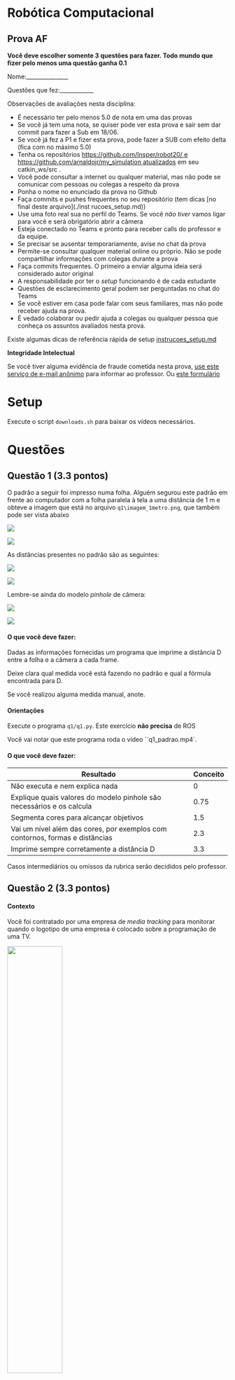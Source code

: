 # Robótica Computacional

## Prova AF

**Você deve escolher somente 3 questões para fazer. Todo mundo que fizer pelo menos uma questão ganha 0.1**


Nome:_______________


Questões que fez:____________



Observações de avaliações nesta disciplina:
* É necessário ter pelo menos $5.0$ de nota em uma das provas
* Se você já tem uma nota, se quiser pode ver esta prova e sair sem dar commit para fazer a Sub em 18/06.
* Se você já fez a P1 e fizer esta prova, pode fazer a SUB com efeito delta (fica com no máximo 5.0)
* Tenha os repositórios https://github.com/Insper/robot20/ e https://github.com/arnaldojr/my_simulation atualizados em seu catkin_ws/src .
* Você pode consultar a internet ou qualquer material, mas não pode se comunicar com pessoas ou colegas a respeito da prova
* Ponha o nome no enunciado da prova no Github
* Faça commits e pushes frequentes no seu repositório (tem dicas [no final deste arquivo](./inst
rucoes_setup.md))
* Use uma foto real sua no perfil do Teams. Se você *não tiver* vamos ligar para você e será obrigatório abrir a câmera
* Esteja conectado no Teams e pronto para receber calls do professor e da equipe. 
* Se precisar se ausentar temporariamente, avise no chat da prova
* Permite-se consultar qualquer material online ou próprio. Não se pode compartilhar informações com colegas durante a prova
* Faça commits frequentes. O primeiro a enviar alguma ideia será considerado autor original
* A responsabilidade por ter o *setup* funcionando é de cada estudante
* Questões de esclarecimento geral podem ser perguntadas no chat do Teams
* Se você estiver em casa pode falar com seus familiares, mas não pode receber ajuda na prova.
* É vedado colaborar ou pedir ajuda a colegas ou qualquer pessoa que conheça os assuntos avaliados nesta prova.


Existe algumas dicas de referência rápida de setup [instrucoes_setup.md](instrucoes_setup.md)

**Integridade Intelectual**

Se você tiver alguma evidência de fraude cometida nesta prova, [use este serviço de e-mail anônimo](https://www.guerrillamail.com/pt/compose)  para informar ao professor.  Ou [este formulário](https://forms.gle/JPhqjPmuKAHxmvwZ9)

# Setup 

Execute o script `downloads.sh`  para baixar os vídeos necessários.


# Questões


## Questão 1  (3.3 pontos)

O padrão a seguir foi impresso numa folha. Alguém segurou este padrão em frente ao computador com a folha paralela à tela a uma distância de 1 m e obteve a imagem que está no arquivo `q1\imagem_1metro.png`, que também pode ser vista abaixo

<img src=./q1/padrao.png></img>

![](./q1/imagem_1metro.png)


As distâncias presentes no padrão são as seguintes:

<img src=q1/medidas.png></img>

![](./q1/distancias_padrao.png)

Lembre-se ainda do modelo *pinhole* de câmera: 

![](./q1/pinhole.png)

<img src=q1/pinhole.png></img>


#### O que você deve fazer:

Dadas as informações fornecidas um programa que imprime a distância D entre a folha e a câmera a cada frame.

Deixe clara qual medida você está fazendo no padrão e qual a fórmula encontrada para D.

Se você realizou alguma medida manual, anote. 


#### Orientações

Execute o programa `q1/q1.py`. Este exercício **não precisa** de ROS

Você vai notar que este programa roda o vídeo ``q1_padrao.mp4`. 


#### O que você deve fazer:


|Resultado| Conceito| 
|---|---|
| Não executa e nem explica nada | 0 |
| Explique quais valores do modelo pinhole são necessários e os calcula| 0.75|
| Segmenta cores para alcançar objetivos  | 1.5 |
| Vai um nível além das cores, por exemplos com contornos, formas e distâncias | 2.3 |
| Imprime sempre corretamente a distância D | 3.3 | 

Casos intermediários ou omissos da rubrica serão decididos pelo professor.




## Questão 2 (3.3 pontos)

#### Contexto

Você foi contratado por uma empresa de *media tracking* para monitorar quando o logotipo de uma empresa é colocado sobre a programação de uma TV.


<img src=./q2/pomba_red.png width=50%></img>

O vídeo `logomarca.mp4` contém o vídeo de um campeonato de Mountain Bike.

<img src="q2/mtb.png"></img>


Existe também uma imagem da pomba em preto e branco em `./q2/pomba_gray.png`

#### Orientações

O código base para este exercício está em `q2/q2.py`. Este exercício **não precisa** de ROS

Dica: Talvez você se interesse pelo notebook de *Feature tracking*.


**O que você deve fazer**:

Apontar corretamente quando o logo desejado aparece na cor correta, contendo o fundo vermelho. Você não deve apontar quando este logo aparecer em preto e branco.

Você deve desenhar um retângulo ao redor do padrão.

O apontamento não precisa ser feito na tela, pode ser feito no terminal.

|Resultado| Conceito| 
|---|---|
| Não executa | 0 |
| Identifica algum pombo corretamente usando features  | 1.8 |
| Faz algum processamento de cor, mas ainda não é perfeito  | 2.3 |
| Funciona perfeitamente | 3.3 | 

Casos intermediários ou omissos da rubrica serão decididos pelo professor.



## Questão 3  (3.3 pontos)

#### O que é para fazer

Crie uma função `go_to(x,y)` que deve ser invocada no `main`  e faz o robô ir de forma bem-sucedida até a posição `(x,y)`. 

Esta função precisa usar a odometria para monitorar se o `x,y` alcançado está certo.

Depois que o robô chegar na posição certa com uma tolerância de `30cm` precisa parar.

Caso o robô chegue a uma distância maior que a tolerância, precisa continuar rodando a função `(x,y)` até a meta ser alcançada.

Após fazer a função acima, faça o robô desenhar no chão o triângulo equilátero especificado abaixo.

Escola um valor razoável para a variável `lado`. 

<img src="./img/q3_triangulo.png" width=50%></img>


O código para este exercício está em `p2_20/scripts/Q3_controle.py`.

Para executar, recomendamos que faça: 

    roslaunch turtlebot3_gazebo  turtlebot3_empty_world.launch

Depois:

    rosrun p1_20 Q3_controle.py


**Cuidado com teleops esquecidos** 


O código exemplo traz praticamente tudo que você precisa saber sobre o tópico `/odom`. Analise-o com cuidado.


|Resultado| Conceito| 
|---|---|
| Não executa | 0 |
| Chega na posição x,y sem usar odometria| 1.0|
| Usa odometria para chjegar na posição x,y | 2.5 |
| Usa a função desenvolvida para fazer o triângulo | 3.3 |


Casos intermediários ou omissos da rubrica serão decididos pelo professor.



## Questão 4 (3.3 pontos)

#### O que é para fazer

Um código que faz o robô chegar e 1.0 m perto da sua esfera designada e parar. Você deve usar para tal uma combinação de *laser* e câmera. 

#### Detalhes de como rodar


O código para este exercício está em: `p2_20/scripts/Q4_formas.py`

Para rodar, recomendamos que faça:

    roslaunch my_simulation formas.launch

Depois:

    rosrun p1_20 Q4_formas.py

<img src="./q4/Q4.png" width=50%></img>


|Resultado| Conceito| 
|---|---|
| Não executa | 0 |
| Consegue segmentar os pixels em objetos sem identificar sua esfera | 1.0 |
| Identifica qual a esfera correta | 3.0 |
| Faz a abordagem baseada em câmera e laser para se aproximar corretamente | 3.3 | 


Casos intermediários ou omissos da rubrica serão decididos pelo professor.

